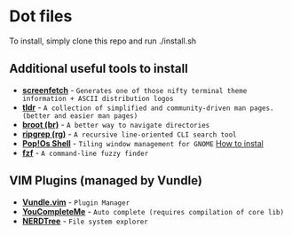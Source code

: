 # Dot files

To install, simply clone this repo and run ./install.sh

## Additional useful tools to install
 * __[screenfetch](https://github.com/KittyKatt/screenFetch)__ - `Generates one of those nifty terminal theme information + ASCII distribution logos`
 * __[tldr](https://tldr.sh/)__ - `A collection of simplified and community-driven man pages. (better and easier man pages)`
 * __[broot (br)](https://github.com/Canop/broot)__ - `A better way to navigate directories`
 * __[ripgrep (rg)](https://github.com/BurntSushi/ripgrep)__ - `A recursive line-oriented CLI search tool`
 * __[Pop!Os Shell](https://github.com/pop-os/shell)__ - `Tiling window management for GNOME` [How to instal](https://www.linuxuprising.com/2020/05/how-to-install-pop-shell-tiling.html)
 * __[fzf](https://github.com/junegunn/fzf)__ - `A command-line fuzzy finder`
 
## VIM Plugins (managed by Vundle)
* __[Vundle.vim](https://github.com/VundleVim/Vundle.vim)__ - `Plugin Manager`
* __[YouCompleteMe](https://github.com/ycm-core/YouCompleteMe)__ - `Auto complete (requires compilation of core lib)`
* __[NERDTree](https://github.com/preservim/nerdtree)__ - `File system explorer`
